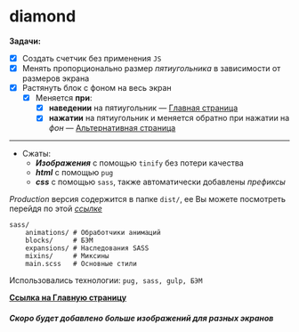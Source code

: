 # diamond
**Задачи:**
- [X] Создать счетчик без применения `JS`
- [X] Менять пропорционально размер _пятиугольника_ в зависимости от размеров экрана
- [X] Растянуть блок с фоном на весь экран
    - [X] Меняется **при**:
        - [X] **наведении** на пятиугольник — [Главная страница](https://scofield001.github.io/diamond/) 
        - [X] **нажатии** на пятиугольник и меняется обратно при нажатии на _фон_ — [Альтернативная страница](https://scofield001.github.io/diamond/focus)
---


+ Сжаты:
    + ***Изображения*** с помощью `tinify` без потери качества
    + ***html*** с помощью `pug`
    + ***css*** c помощью `sass`, также автоматически добавлены _префиксы_
    
*Production* версия содержится в папке `dist/`, ее Вы можете посмотреть перейдя по этой _[ссылке](https://github.com/Scofield001/scofield001.github.io/tree/master/diamond)_
    
    sass/        
        animations/ # Обработчики анимаций
        blocks/     # БЭМ
        expansions/ # Наследования SASS
        mixins/     # Миксины
        main.scss   # Основные стили
        
Использовались технологии: `pug, sass, gulp, БЭМ`

**[Ссылка на Главную страницу](https://scofield001.github.io/diamond/)**

##### Скоро будет добавлено больше изображений для разных экранов

